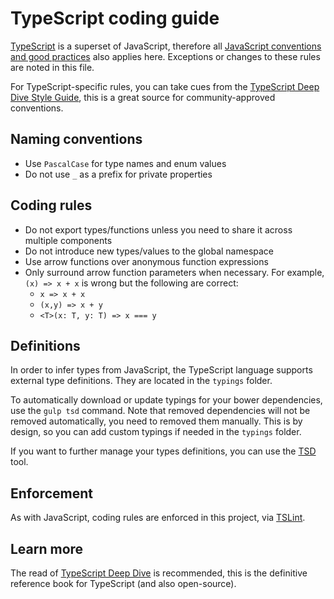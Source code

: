 # TypeScript coding guide

[TypeScript](http://www.typescriptlang.org) is a superset of JavaScript, therefore all
[JavaScript conventions and good practices](javascript.md) also applies here. Exceptions or changes to these rules
are noted in this file.

For TypeScript-specific rules, you can take cues from the
[TypeScript Deep Dive Style Guide](https://basarat.gitbooks.io/typescript/content/docs/styleguide/styleguide.html),
this is a great source for community-approved conventions.

## Naming conventions

- Use `PascalCase` for type names and enum values
- Do not use `_` as a prefix for private properties

## Coding rules

- Do not export types/functions unless you need to share it across multiple components
- Do not introduce new types/values to the global namespace
- Use arrow functions over anonymous function expressions
- Only surround arrow function parameters when necessary. 
  For example, `(x) => x + x` is wrong but the following are correct:
  * `x => x + x`
  * `(x,y) => x + y`
  * `<T>(x: T, y: T) => x === y`

## Definitions

In order to infer types from JavaScript, the TypeScript language supports external type definitions. They are located
in the `typings` folder.

To automatically download or update typings for your bower dependencies, use the `gulp tsd` command. Note that removed
dependencies will not be removed automatically, you need to removed them manually. This is by design, so you can add
custom typings if needed in the `typings` folder.

If you want to further manage your types definitions, you can use the [TSD](https://github.com/Definitelytyped/tsd)
tool.

## Enforcement

As with JavaScript, coding rules are enforced in this project, via [TSLint](https://github.com/palantir/tslint).

## Learn more

The read of [TypeScript Deep Dive](https://basarat.gitbooks.io/typescript) is recommended, this is the definitive
reference book for TypeScript (and also open-source).
